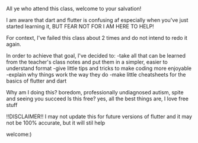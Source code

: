 All ye who attend this class, welcome to your salvation!

I am aware that dart and flutter is confusing af especially when you've just started learning it, BUT FEAR NOT FOR I AM HERE TO HELP!

For context, I've failed this class about 2 times and do not intend to redo it again.

In order to achieve that goal, I've decided to:
    -take all that can be learned from the teacher's class notes and put them in a simpler, easier to understand format
    -give little tips and tricks to make coding more enjoyable
    -explain why things work the way they do
    -make little cheatsheets for the basics of flutter and dart

Why am I doing this? boredom, professionally undiagnosed autism, spite and seeing you succeed
Is this free? yes, all the best things are, I love free stuff

!!DISCLAIMER!! I may not update this for future versions of flutter and it may not be 100% accurate, but it will stil help

welcome:)
